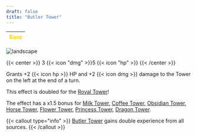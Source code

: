 ```yaml
---
draft: false
title: "Butler Tower"
---
```

| <span style="color:Gold"> Rare </span> |
|--------|

![landscape](/images/towers/towerS_7.png)

{{< center >}}
3 {{< icon "dmg" >}}5 {{< icon "hp" >}}
{{< /center >}}

Grants +2 {{< icon hp >}} HP and +2 {{< icon dmg >}} damage to the Tower on the left at the end of a turn.

This effect is doubled for the [Royal Tower](/towers/royal-tower)!

The effect has a x1.5 bonus for [Milk Tower](/towers/milk-tower), [Coffee Tower](/towers/coffee-tower), [Obsidian Tower](/towers/obsidian-tower), [Horse Tower](/towers/horse-tower), [Flower Tower](/towers/flower-tower), [Princess Tower](/towers/princess-tower), [Dragon Tower](/towers/dragon-tower).

{{< callout type="info" >}}
[Butler Tower](/towers/butler-tower) gains double experience from all sources.
{{< /callout >}}
